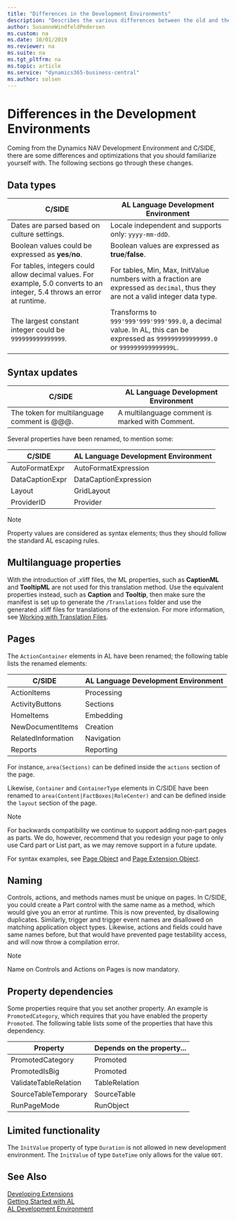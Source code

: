 ```yaml
---
title: "Differences in the Development Environments"
description: "Describes the various differences between the old and the new development environment"
author: SusanneWindfeldPedersen
ms.custom: na
ms.date: 10/01/2019
ms.reviewer: na
ms.suite: na
ms.tgt_pltfrm: na
ms.topic: article
ms.service: "dynamics365-business-central"
ms.author: solsen
---
```


# Differences in the Development Environments
Coming from the Dynamics NAV Development Environment and C/SIDE, there are some differences and optimizations that you should familiarize yourself with. The following sections go through these changes.  

## Data types
|C/SIDE|AL Language Development Environment|
|------|---------------------------|
|Dates are parsed based on culture settings.| Locale independent and supports only: `yyyy-mm-ddD`.|
|Boolean values could be expressed as **yes**/**no**.| Boolean values are expressed as **true**/**false**.|
|For tables, integers could allow decimal values. For example, 5.0 converts to an integer, 5.4 throws an error at runtime.| For tables, Min, Max, InitValue numbers with a fraction are expressed as `decimal`, thus they are not a valid integer data type.|
|The largest constant integer could be `999999999999999`. | Transforms to `999'999'999'999'999.0`, a decimal value. In AL, this can be expressed as `999999999999999.0` or `999999999999999L`.|

## Syntax updates
|C/SIDE|AL Language Development Environment|
|------|---------------------------|
|The token for multilanguage comment is @@@.|A multilanguage comment is marked with Comment.|

Several properties have been renamed, to mention some:

|C/SIDE|AL Language Development Environment|
|------|---------------------------|
|AutoFormatExpr|AutoFormatExpression|
|DataCaptionExpr|DataCaptionExpression|
|Layout|GridLayout|
|ProviderID|Provider|

> [!NOTE]
> Property values are considered as syntax elements; thus they should follow the standard AL escaping rules. 

## Multilanguage properties
With the introduction of .xliff files, the ML properties, such as **CaptionML** and **TooltipML** are not used for this translation method. Use the equivalent properties instead, such as **Caption** and **Tooltip**, then make sure the manifest is set up to generate the `/Translations` folder and use the generated .xliff files for translations of the extension. For more information, see [Working with Translation Files](devenv-work-with-translation-files.md).

## <a name="Pages"></a> Pages 
The `ActionContainer` elements in AL have been renamed; the following table lists the renamed elements:

|C/SIDE|AL Language Development Environment|
|------|---------------------------|
|ActionItems       | Processing    |
|ActivityButtons   | Sections      |
|HomeItems         | Embedding     |
|NewDocumentItems  | Creation      |
|RelatedInformation| Navigation    |
|Reports           | Reporting     |

For instance, `area(Sections)` can be defined inside the `actions` section of the page.

Likewise, `Container` and `ContainerType` elements in C/SIDE have been renamed to `area(Content|FactBoxes|RoleCenter)` and can be defined inside the `layout` section of the page.

> [!NOTE]
> For backwards compatibility we continue to support adding non-part pages as parts. We do, however, recommend that you redesign your page to only use Card part or List part, as we may remove support in a future update. 


For syntax examples, see [Page Object](devenv-page-object.md) and [Page Extension Object](devenv-page-ext-object.md).

## Naming
Controls, actions, and methods names must be unique on pages. In C/SIDE, you could create a Part control with the same name as a method, which would give you an error at runtime. This is now prevented, by disallowing duplicates. Similarly, trigger and trigger event names are disallowed on matching application object types. Likewise, actions and fields could have same names before, but that would have prevented page testability access, and will now throw a compilation error. 

> [!NOTE]  
> Name on Controls and Actions on Pages is now mandatory. 

## Property dependencies
Some properties require that you set another property. An example is `PromotedCategory`, which requires that you have enabled the property `Promoted`. The following table lists some of the properties that have this dependency.

|Property|Depends on the property...|
|--------|-------------|
|PromotedCategory|Promoted|
|PromotedIsBig|Promoted|
|ValidateTableRelation|TableRelation|
|SourceTableTemporary|SourceTable|
|RunPageMode|RunObject|

## Limited functionality 

The `InitValue` property of type `Duration` is not allowed in new development environment. 
The `InitValue` of type `DateTime` only allows for the value `0DT`.  

## See Also
[Developing Extensions](devenv-dev-overview.md)   
[Getting Started with AL](devenv-get-started.md)  
[AL Development Environment](devenv-reference-overview.md)  

